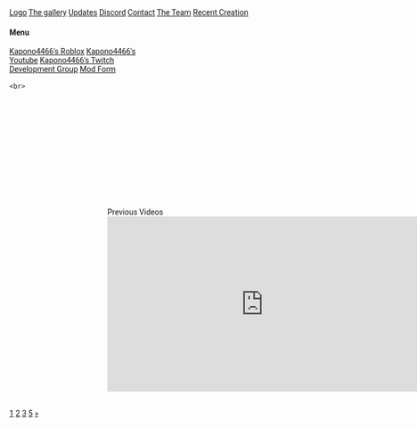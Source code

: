 <!DOCTYPE html>
<html>
<head>
	<title>Kapono4466 Twitch</title>
	<link rel="icon" href="favicon.ico">
	<meta charset="UTF-8">
<meta name="viewport" content="width=device-width, initial-scale=1">
<link rel="stylesheet" href="https://www.w3schools.com/w3css/4/w3.css">
<link rel="stylesheet" href="https://www.w3schools.com/lib/w3-theme-black.css">
<link rel="stylesheet" href="https://fonts.googleapis.com/css?family=Roboto">
<link rel="stylesheet" href="https://cdnjs.cloudflare.com/ajax/libs/font-awesome/4.7.0/css/font-awesome.min.css">
		<style>
			html,body,h1,h2,h3,h4,h5,h6 {font-family: "Roboto", sans-serif;
			}
.w3-sidebar {
  z-index: 3;
  width: 250px;
  top: 43px;
  bottom: 0;
  height: inherit;
}
			li:nth-child(odd){
				color: blue
			}
			li:firstchild {
			color: light green;
				font-size: 18px;
				
			}
			
			#open {
				color: white;
				left: 1000px;
			}
			/*.sidenav {
    left:0;
    height: 100%;
    width: 0;
    position: fixed;
    z-index: 1;
    top: 0;
    right: -20;ht
    background-color: white;
    overflow-x: hidden;
    transition: 5s;
   
}
.sidenav a {
    padding: 8px 8px 8px 32px;
    text-decoration: none;
    font-size: 25px;
    color: green;
    display: block;
    transition: 0.3s;
}
.sidenav a:hover, .offcanvas a:focus{
    color: white;
 font-weight: 900;
}
.sidenav .closebtn {
    position: absolute;
    top: 0;
    right: 25px;
	left: 126px;
    font-size: 36px;
    margin-left: 50px;
}
@media screen and (max-height: 450px) {
  .sidenav {padding-top: 15px;}
  .sidenav a {font-size: 18px;}
}
		p {
			color: green;
		}
		
		div {
			color: #FF6600;
			
		}
		body{
			text-align: center;
		}
			html,body {
	margin: 0;
	padding: 0;
}*/
.slider {
	width: 152px;
	margin: 2em auto;
	
}
.slider-wrapper {
	width: 100%;
	height: 153px;
	position: relative;
}
.slide {
	float: left;
	position: absolute;
	width: 100%;
	height: 100%;
	opacity: 0;
	transition: opacity 3s linear;
}
.slider-wrapper > .slide:first-child {
	opacity: 1;
}
	</style>
	</head>
	<body>
		
<!-- Navbar -->
<div class="w3-top">
  <div class="w3-bar w3-theme w3-top w3-left-align w3-large">
    <a class="w3-bar-item w3-button w3-right w3-hide-large w3-hover-white w3-large w3-theme-l1" href="javascript:void(0)" onclick="w3_open()"><i class="fa fa-bars"></i></a>
    <a href="#" class="w3-bar-item w3-button w3-theme-l1">Logo</a>
    <a href="gallery" class="w3-bar-item w3-button w3-hide-small w3-hover-white">The gallery</a>
    <a href="https://docs.google.com/document/d/18t5-hZptmzTvoY6Z6LqZR89-Mqzd23oJIrRNVGH1z4A/edit?usp=sharing" class="w3-bar-item w3-button w3-hide-small w3-hover-white">Updates</a>
    <a href="https://discordapp.com/invite/Rt8DDYF" class="w3-bar-item w3-button w3-hide-small w3-hover-white">Discord</a>
    <a href="Emails" class="w3-bar-item w3-button w3-hide-small w3-hover-white">Contact</a>
    <a href="" class="w3-bar-item w3-button w3-hide-small w3-hide-medium w3-hover-white">The Team</a>
    <a href="" class="w3-bar-item w3-button w3-hide-small w3-hide-medium w3-hover-white">Recent Creation</a>
  </div>
</div>

<!-- Sidebar -->
<nav class="w3-sidebar w3-bar-block w3-collapse w3-large w3-theme-l5 w3-animate-left" id="mySidebar">
  <a href="javascript:void(0)" onclick="w3_close()" class="w3-right w3-xlarge w3-padding-large w3-hover-black w3-hide-large" title="Close Menu">
    <i class="fa fa-remove"></i>
  </a>
  <h4 class="w3-bar-item"><b>Menu</b></h4>
  <a class="w3-bar-item w3-button w3-hover-black" href="https://www.roblox.com/users/86121699/profile">Kapono4466's Roblox</a>
  <a class="w3-bar-item w3-button w3-hover-black" href="https://www.youtube.com/channel/UCmOlHHkEoYiPThrxtVYgjww">Kapono4466's Youtube</a>
  <a class="w3-bar-item w3-button w3-hover-black" href="https://www.twitch.tv/kapono44661">Kapono4466's Twitch</a>
  <a class="w3-bar-item w3-button w3-hover-black" href="https://www.roblox.com/My/Groups.aspx?gid=3226373">Development Group</a>
  <a class="w3-bar-item w3-button w3-hover-black" href="https://docs.google.com/forms/d/e/1FAIpQLSdFpk9Wp9_MDcEYfFp4i1iPN_g4_GVL0Hv_S14QZmTfywn3LQ/viewform">Mod Form</a>							 
</nav>

<!-- Overlay effect when opening sidebar on small screens -->
<div class="w3-overlay w3-hide-large" onclick="w3_close()" style="cursor:pointer" title="close side menu" id="myOverlay"></div>
</header>
	</div>
 <!--  <span id="open" style="font-size:30px;cursor:pointer" onclick="openNav()">&#9776; open</span>
<div id="mySidenav" class="sidenav">
  <a href="javascript:void(0)" class="closebtn" onclick="closeNav()">&times;</a>
  <div><img src="favicon (1).png"></div>
  <br>
  <a href="https://www.roblox.com/users/86121699/profile">ROBLOX Profile</a>
  <a href="https://www.youtube.com/channel/UCmOlHHkEoYiPThrxtVYgjww">Youtube Channel</a>
  <a href="https://www.twitch.tv/kapono44661"> Twitch Channel</a>
  <a href="https://beam.pro/Kapono4466"> Mixxer Channel</a>
   <a href="https://prntscr.com/fbcxsc"> Recent Creation</a>
  <a href="https://twitter.com/Kapono44661?lang=en"> Twitter</a>
    <a href="/gamertags"> Xbox Gamertag </a>
    <a href="/Emails"> Contact</a>
    <a href="https://docs.google.com/forms/d/e/1FAIpQLSdFpk9Wp9_MDcEYfFp4i1iPN_g4_GVL0Hv_S14QZmTfywn3LQ/viewform"> Mod Form</a>
    <a href="https://www.roblox.com/My/Groups.aspx?gid=3226373">Development Group</a>
    <a href="https://www.roblox.com/My/Groups.aspx?gid=3226373">Development Group</a>
<!--<a href="https://www.roblox.com/Groups/Group.aspx?gid=1218366"> VeloXity Squad</a> --> 
   
</div>
	<script>
			var vid = document.getElementById("myVideo");
function setHalfVolume() { 
    vid.volume = 0.2;
} 
setHalfVolume();
	
		(function() {
	
	function Slideshow( element ) {
		this.el = document.querySelector( element );
		this.init();
	}
	
	Slideshow.prototype = {
		init: function() {
			this.wrapper = this.el.querySelector( ".slider-wrapper" );
			this.slides = this.el.querySelectorAll( ".slide" );
			this.previous = this.el.querySelector( ".slider-previous" );
			this.next = this.el.querySelector( ".slider-next" );
			this.index = 0;
			this.total = this.slides.length;
			this.timer = null;
			
			this.action();
			this.stopStart();	
		},
		_slideTo: function( slide ) {
			var currentSlide = this.slides[slide];
			currentSlide.style.opacity = 1;
			
			for( var i = 0; i < this.slides.length; i++ ) {
				var slide = this.slides[i];
				if( slide !== currentSlide ) {
					slide.style.opacity = 0;
				}
			}
		},
		action: function() {
			var self = this;
			self.timer = setInterval(function() {
				self.index++;
				if( self.index == self.slides.length ) {
					self.index = 0;
				}
				self._slideTo( self.index );
				
			}, 3000);
		},
		stopStart: function() {
			var self = this;
			self.el.addEventListener( "mouseover", function() {
				clearInterval( self.timer );
				self.timer = null;
				
			}, false);
			self.el.addEventListener( "mouseout", function() {
				self.action();
				
			}, false);
		}
		
		
	};
	
	document.addEventListener( "DOMContentLoaded", function() {
		
		var slider = new Slideshow( "#main-slider" );
		
	});
	
	
})();
// Get the Sidebar
var mySidebar = document.getElementById("mySidebar");

// Get the DIV with overlay effect
var overlayBg = document.getElementById("myOverlay");

// Toggle between showing and hiding the sidebar, and add overlay effect
function w3_open() {
    if (mySidebar.style.display === 'block') {
        mySidebar.style.display = 'none';
        overlayBg.style.display = "none";
    } else {
        mySidebar.style.display = 'block';
        overlayBg.style.display = "block";
    }
}

// Close the sidebar with the close button
function w3_close() {
    mySidebar.style.display = "none";
    overlayBg.style.display = "none";
}
</script>

	<br>
<img src="">
	<embed src='https://www.youtube.com/watch?v=u6RJv7f__Mg' hidden='true' autostart='true' loop='true' type='audio/mpeg' /> 
<br>
  </div>
	<div class="slider" id="main-slider"><!-- outermost container element -->
	<div class="slider-wrapper"><!-- innermost wrapper element -->
		<!-- slides -->
		<img src="image-1.jpg" alt="First" class="slide" />
		<img src="image-2.jpg" alt="Second" class="slide" />
		<img src="image-3.jpg" alt="Third" class="slide" />
		<img src="image-4.jpg" alt="Fourth" class="slide" />
                <img src="image-5.jpg" alt="fifth" class="slide" />
		<img src="image-6.jpg" alt="sixth" class="slide" />
		<img src="image-7.jpg" alt="seventh" class="slide" />
		<img src="image-8.jpg" alt="eighth" class="slide" />
		<img src="image-9.jpg" alt="ninth" class="slide" />
		<img src="image-10.jpg" alt="tenth" class="slide" />
		<img src="image-11.jpg" alt="eleventh" class="slide"/>
								    </div>
								    <div>Previous Videos</div>
	<iframe width="560" height="315" src="https://www.youtube.com/embed/OZ1uCRIIPk0" frameborder="0" allowfullscreen></iframe>
								    </div>
	<!-- Pagination -->
  <div class="w3-center w3-padding-32">
    <div class="w3-bar">
      <a class="w3-button w3-black" href="www.kapono4466.com">1</a>
      <a class="w3-button w3-hover-black" href="/Main_page">2</a>
      <a class="w3-button w3-hover-black" href="/Email">3</a>
      <a class="w3-button w3-hover-black" href="#">5</a>
      <a class="w3-button w3-hover-black" href="#">»</a>
    </div>
<!--<audio id="myVideo" autoplay loop>  
	<source src="Tessa (Extended) - Transformers 4- Age of Extinction Score by Steve Jablonsky.mp3" type="audio/mp3">
 </audio>
<video width="320" height="240" controls>
  <source src="robloxapp-20170404-1612585.mp4" type="video/mp4"> 
   </video>-->
	<img src="">
		<img src="">
  
  <form>
  	  </form>
</body>
</html>
